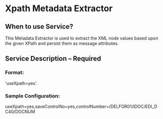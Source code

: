 # Xpath Metadata Extractor
## When to use Service?

This Metadata Extractor is used to extract the XML node values based upon the given XPath and persist them as message attributes.
## Service Description – Required
### Format:
'useXpath=yes'.

### Sample Configuration:

useXpath=yes,saveControlNo=yes,controlNumber=/DELFOR01/IDOC/EDI_DC40/DOCNUM
